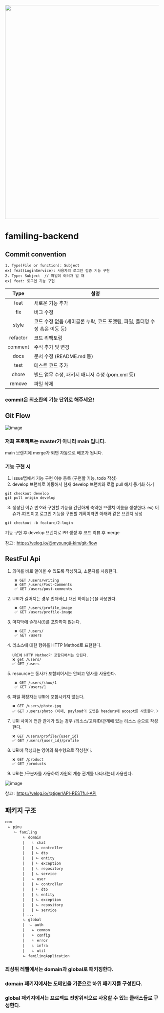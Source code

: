 <img src= "https://github.com/user-attachments/assets/76b8582e-bd51-4304-b74d-f3fd15f35c3c" width = 700>



# familing-backend

    
## Commit convention    

```
1. Type(File or function): Subject
ex) feat(LoginService): 사용자의 로그인 검증 기능 구현
2. Type: Subject  // 파일이 여러개 일 때
ex) feat: 로그인 기능 구현
```

|    Type    | 설명                                             |
|:----------:|------------------------------------------------|
|    feat    | 새로운 기능 추가                                      |
|    fix     | 버그 수정                                          |
|   style    | 코드 수정 없음 (세미콜론 누락, 코드 포맷팅, 파일, 폴더명 수정 혹은 이동 등) |
|  refactor  | 코드 리팩토링                                        |
|  comment   | 주석 추가 및 변경                                     |
|    docs    | 문서 수정 (README.md 등)                            |
|    test    | 테스트 코드 추가                                      |
|   chore    | 빌드 업무 수정, 패키지 매니저 수정 (pom.xml 등)               |
|   remove   | 파일 삭제                                          |

### commit은 최소한의 기능 단위로 해주세요!

## Git Flow

![image](https://github.com/Familing/familing-backend/assets/64734115/90aae5a5-1a90-4649-97a3-089f67a3cd37)

### 저희 프로젝트는 master가 아니라 main 입니다.

main 브랜치에 merge가 되면 자동으로 배포가 됩니다.

### 기능 구현 시
1. issue탭에서 기능 구현 이슈 등록 (구현할 기능, todo 작성)
2. develop 브랜치로 이동해서 현재 develop 브랜치와 로컬 pull 해서 동기화 하기
```
git checkout develop
git pull origin develop
```
3.  생성된 이슈 번호와 구현할 기능을 간단하게 축약한 브랜치 이름을 생성한다.
ex) 이슈가 #2번이고 로그인 기능을 구현할 계획이라면  아래와 같은 브랜치 생성

```
git checkout -b feature/2-login
```

기능 구현 후 develop 브랜치로 PR 생성 후 코드 리뷰 후 merge

참고 : https://velog.io/@myoungji-kim/git-flow

## RestFul Api 

1. 의미를 바로 알아볼 수 있도록 작성하고, 소문자를 사용한다.
   ```text
    ❌ GET /users/writing
    ❌ GET /users/Post-Comments
    ✅ GET /users/post-comments
2. URI가 길어지는 경우 언더바(_) 대신 하이픈(-)을 사용한다.
   ```text
    ❌ GET /users/profile_image
    ✅ GET /users/profile-image
3. 마지막에 슬래시(/)를 포함하지 않는다.
   ```text
    ❌ GET /users/
    ✅ GET /users
4. 리소스에 대한 행위를 HTTP Method로 표현한다.
    ```text
   URI에 HTTP Method가 포함되어서는 안된다.   
    ❌ get /users/
    ✅ GET /users
    
5. resource는 동사가 포함되어서는 안되고 명사를 사용한다.
    ```text
     ❌ GET /users/show/1
     ✅ GET /users/1
6. 파일 확장자는 URI에 포함시키지 않는다.
    ```text
    ❌ GET /users/photo.jpg
    ✅ GET /users/photo (이때, payload의 포멧은 headers에 accept를 사용한다.)
7. URI 사이에 연관 관계가 있는 경우 /리소스/고유ID/관계에 있는 리소스 순으로 작성한다.
     ```text
    ❌ GET /users/profile/{user_id}
    ✅ GET /users/{user_id}/profile
8. URI에 적성되는 영어의 복수형으로 작성한다.
     ```text
    ❌ GET /product
    ✅ GET /products 
9. URI는 /구분자를 사용하여 자원의 계층 관계를 나타내는데 사용한다.
   

![image](https://github.com/Familing/familing-backend/assets/64734115/af9cf33d-4ba4-43ed-8adb-2dce12e31160)

참고 : https://velog.io/@tiger/API-RESTful-API

## 패키지 구조

```
com
 ㄴ pinu
    ㄴ familing
        ㄴ domain
        |   ㄴ chat
        |   | ㄴ controller
        |   | ㄴ dto
        |   | ㄴ entity
        |   | ㄴ exception
        |   | ㄴ repository
        |   | ㄴ service
        |   ㄴ user
        |   | ㄴ controller
        |   | ㄴ dto
        |   | ㄴ entity
        |   | ㄴ exception
        |   | ㄴ repository
        |   | ㄴ service
        | ...
        ㄴ global
        |  ㄴ auth
        |   ㄴ common
        |   ㄴ config
        |   ㄴ error
        |   ㄴ infra
        |   ㄴ util
        ㄴ familingApplication
```
### 최상위 레벨에서는 domain과 global로 패키징한다.
### domain 패키지에서는 도메인을 기준으로 하위 패키지를 구성한다.
### global 패키지에서는 프로젝트 전방위적으로 사용할 수 있는 클래스들로 구성한다.

